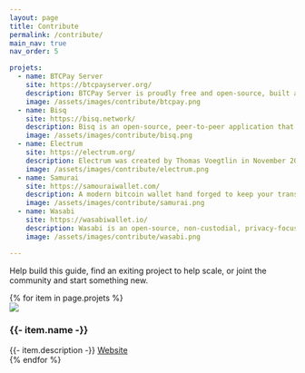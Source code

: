 ```yaml
---
layout: page
title: Contribute
permalink: /contribute/
main_nav: true
nav_order: 5

projets:
  - name: BTCPay Server
    site: https://btcpayserver.org/
    description: BTCPay Server is proudly free and open-source, built and maintained by a world-wide community of passionate contributors.
    image: /assets/images/contribute/btcpay.png
  - name: Bisq
    site: https://bisq.network/
    description: Bisq is an open-source, peer-to-peer application that allows you to buy and sell cryptocurrencies in exchange for national currencies. No registration required.
    image: /assets/images/contribute/bisq.png
  - name: Electrum
    site: https://electrum.org/
    description: Electrum was created by Thomas Voegtlin in November 2011. Since then, various developers have contributed to its source code.
    image: /assets/images/contribute/electrum.png
  - name: Samurai
    site: https://samouraiwallet.com/
    description: A modern bitcoin wallet hand forged to keep your transactions private your identity masked and your funds secured.
    image: /assets/images/contribute/samurai.png
  - name: Wasabi
    site: https://wasabiwallet.io/
    description: Wasabi is an open-source, non-custodial, privacy-focused Bitcoin wallet for Desktop, that implements trustless CoinJoin.
    image: /assets/images/contribute/wasabi.png

---
```


Help build this guide, find an exiting project to help scale, or joint the community and start something new.


<div class="grid projects">
{% for item in page.projets %}
      <div class="grid-item">
        <img src="{{ item.image | relative_url }}" />
        <h3>{{- item.name -}}</h3>
        {{- item.description -}}
        <a href="{{- item.site -}}" target="_blank">Website</a>
      </div>
{% endfor %}
</div>
